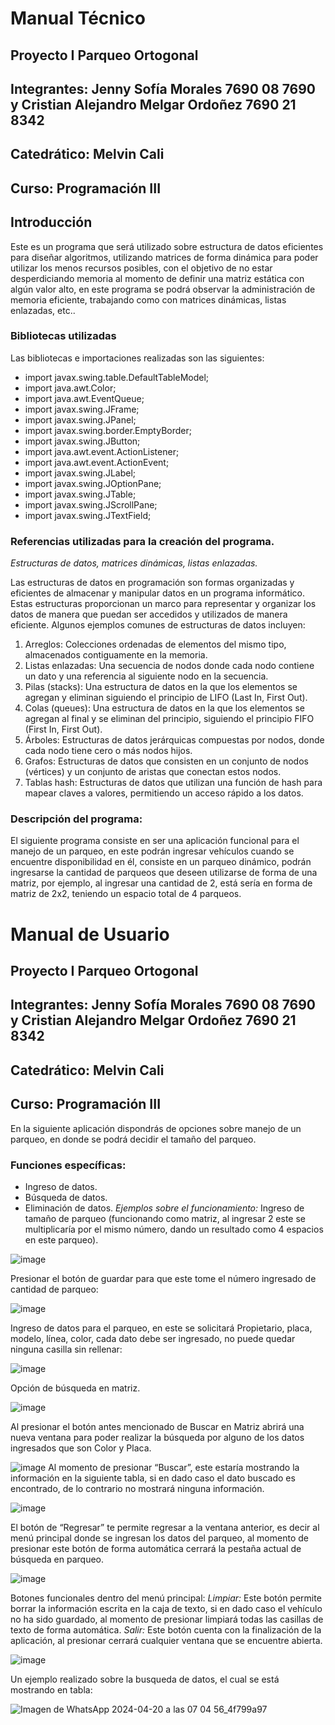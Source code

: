 # Manual Técnico
## Proyecto I Parqueo Ortogonal
## Integrantes:  Jenny Sofía Morales 7690 08 7690 y Cristian Alejandro Melgar Ordoñez 7690 21 8342
## Catedrático: Melvin Cali
## Curso: Programación III
## Introducción
Este es un programa que será utilizado sobre estructura de datos eficientes para diseñar algoritmos, utilizando matrices de forma dinámica para poder utilizar los menos recursos posibles, con el objetivo de no estar desperdiciando memoria al momento de definir una matriz estática con algún valor alto, en este programa se podrá observar la administración de memoria eficiente, trabajando como con matrices dinámicas, listas enlazadas, etc..

### Bibliotecas utilizadas
Las bibliotecas e importaciones realizadas son las siguientes:

- import javax.swing.table.DefaultTableModel;
- import java.awt.Color;
- import java.awt.EventQueue;
- import javax.swing.JFrame;
- import javax.swing.JPanel;
- import javax.swing.border.EmptyBorder;
- import javax.swing.JButton;
- import java.awt.event.ActionListener;
- import java.awt.event.ActionEvent;
- import javax.swing.JLabel;
- import javax.swing.JOptionPane;
- import javax.swing.JTable;
- import javax.swing.JScrollPane;
- import javax.swing.JTextField;

### Referencias utilizadas para la creación del programa. 

*Estructuras de datos, matrices dinámicas, listas enlazadas.* 

Las estructuras de datos en programación son formas organizadas y eficientes de almacenar y manipular datos en un programa informático. Estas estructuras proporcionan un marco para representar y organizar los datos de manera que puedan ser accedidos y utilizados de manera eficiente. Algunos ejemplos comunes de estructuras de datos incluyen:
1. Arreglos: Colecciones ordenadas de elementos del mismo tipo, almacenados contiguamente en la memoria.
2.	Listas enlazadas: Una secuencia de nodos donde cada nodo contiene un dato y una referencia al siguiente nodo en la secuencia.
3.	Pilas (stacks): Una estructura de datos en la que los elementos se agregan y eliminan siguiendo el principio de LIFO (Last In, First Out).
4.	Colas (queues): Una estructura de datos en la que los elementos se agregan al final y se eliminan del principio, siguiendo el principio FIFO (First In, First Out).
5.	Árboles: Estructuras de datos jerárquicas compuestas por nodos, donde cada nodo tiene cero o más nodos hijos.
6.	Grafos: Estructuras de datos que consisten en un conjunto de nodos (vértices) y un conjunto de aristas que conectan estos nodos.
7.	Tablas hash: Estructuras de datos que utilizan una función de hash para mapear claves a valores, permitiendo un acceso rápido a los datos.


### Descripción del programa:
El siguiente programa consiste en ser una aplicación funcional para el manejo de un parqueo, en este podrán ingresar vehículos cuando se encuentre disponibilidad en él, consiste en un parqueo dinámico, podrán ingresarse la cantidad de parqueos que deseen utilizarse de forma de una matriz, por ejemplo, al ingresar una cantidad de 2, está sería en forma de matriz de 2x2, teniendo un espacio total de 4 parqueos.




# Manual de Usuario
## Proyecto I Parqueo Ortogonal
## Integrantes:  Jenny Sofía Morales 7690 08 7690 y Cristian Alejandro Melgar Ordoñez 7690 21 8342
## Catedrático: Melvin Cali
## Curso: Programación III
En la siguiente aplicación dispondrás de opciones sobre manejo de un parqueo, en donde se podrá decidir el tamaño del parqueo.
### Funciones específicas:
- Ingreso de datos. 
- Búsqueda de datos.
- Eliminación de datos.
*Ejemplos sobre el funcionamiento:*
Ingreso de tamaño de parqueo (funcionando como matriz, al ingresar 2 este se multiplicaría por el mismo número, dando un resultado como 4 espacios en este parqueo).

![image](https://github.com/sofiaMorales3805/matrizOrtogonalProyectoII/assets/109783605/39102439-50ea-4766-8877-c68d446f0587)

Presionar el botón de guardar para que este tome el número ingresado de cantidad de parqueo:

![image](https://github.com/sofiaMorales3805/matrizOrtogonalProyectoII/assets/109783605/267773e8-4114-496c-aa33-b3c0d94cb71b)

Ingreso de datos para el parqueo, en este se solicitará Propietario, placa, modelo, línea, color, cada dato debe ser ingresado, no puede quedar ninguna casilla sin rellenar:  

![image](https://github.com/sofiaMorales3805/matrizOrtogonalProyectoII/assets/109783605/6056b751-de8a-4144-92a7-aacba64419c2)

Opción de búsqueda en matriz. 

![image](https://github.com/sofiaMorales3805/matrizOrtogonalProyectoII/assets/109783605/541ab866-80e6-4794-98c6-d6fa9a9e9e03)

Al presionar el botón antes mencionado de Buscar en Matriz abrirá una nueva ventana para poder realizar la búsqueda por alguno de los datos ingresados que son Color y Placa.

![image](https://github.com/sofiaMorales3805/matrizOrtogonalProyectoII/assets/109783605/72fefb7a-803d-4945-a546-a9c3a7856022)
Al momento de presionar “Buscar”, este estaría mostrando la información en la siguiente tabla, si en dado caso el dato buscado es encontrado, de lo contrario no mostrará ninguna información. 

![image](https://github.com/sofiaMorales3805/matrizOrtogonalProyectoII/assets/109783605/764a1d9d-1e06-4e25-99b4-1b9cfa3aa14c)

El botón de “Regresar” te permite regresar a la ventana anterior, es decir al menú principal donde se ingresan los datos del parqueo, al momento de presionar este botón de forma automática cerrará la pestaña actual de búsqueda en parqueo. 

![image](https://github.com/sofiaMorales3805/matrizOrtogonalProyectoII/assets/109783605/9546826c-0007-4616-8ff2-59e44a556ed3)

Botones funcionales dentro del menú principal:
*Limpiar:* Este botón permite borrar la información escrita en la caja de texto, si en dado caso el vehículo no ha sido guardado, al momento de presionar limpiará todas las casillas de texto de forma automática.
*Salir:* Este botón cuenta con la finalización de la aplicación, al presionar cerrará cualquier ventana que se encuentre abierta. 

![image](https://github.com/sofiaMorales3805/matrizOrtogonalProyectoII/assets/109783605/a13b4b4b-7be8-4077-b447-0ccc8d095600)

Un ejemplo realizado sobre la busqueda de datos, el cual se está mostrando en tabla: 

![Imagen de WhatsApp 2024-04-20 a las 07 04 56_4f799a97](https://github.com/sofiaMorales3805/matrizOrtogonalProyectoII/assets/109783605/bdbbfa51-4dac-458d-a80b-493bf984c8c7)
